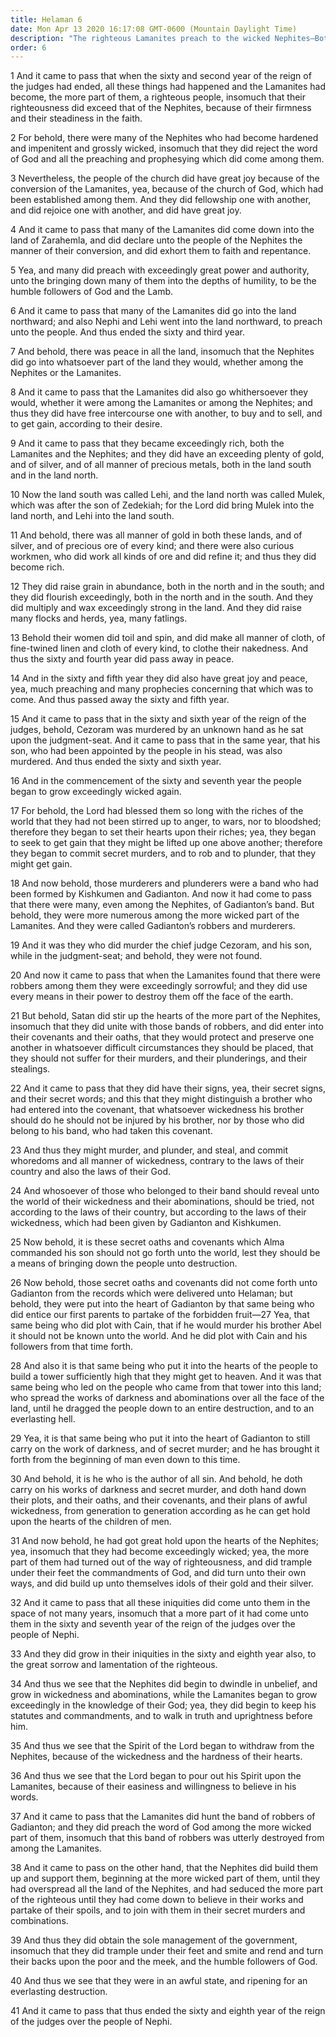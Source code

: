 ```yaml
---
title: Helaman 6
date: Mon Apr 13 2020 16:17:08 GMT-0600 (Mountain Daylight Time)
description: "The righteous Lamanites preach to the wicked Nephites—Both peoples prosper during an era of peace and plenty—Lucifer, the author of sin, stirs up the hearts of the wicked and the Gadianton robbers in murder and wickedness—The robbers take over the Nephite government. About 29–23 B.C."
order: 6
---
```


1 And it came to pass that when the sixty and second year of the reign of the judges had ended, all these things had happened and the Lamanites had become, the more part of them, a righteous people, insomuch that their righteousness did exceed that of the Nephites, because of their firmness and their steadiness in the faith.

2 For behold, there were many of the Nephites who had become hardened and impenitent and grossly wicked, insomuch that they did reject the word of God and all the preaching and prophesying which did come among them.

3 Nevertheless, the people of the church did have great joy because of the conversion of the Lamanites, yea, because of the church of God, which had been established among them. And they did fellowship one with another, and did rejoice one with another, and did have great joy.

4 And it came to pass that many of the Lamanites did come down into the land of Zarahemla, and did declare unto the people of the Nephites the manner of their conversion, and did exhort them to faith and repentance.

5 Yea, and many did preach with exceedingly great power and authority, unto the bringing down many of them into the depths of humility, to be the humble followers of God and the Lamb.

6 And it came to pass that many of the Lamanites did go into the land northward; and also Nephi and Lehi went into the land northward, to preach unto the people. And thus ended the sixty and third year.

7 And behold, there was peace in all the land, insomuch that the Nephites did go into whatsoever part of the land they would, whether among the Nephites or the Lamanites.

8 And it came to pass that the Lamanites did also go whithersoever they would, whether it were among the Lamanites or among the Nephites; and thus they did have free intercourse one with another, to buy and to sell, and to get gain, according to their desire.

9 And it came to pass that they became exceedingly rich, both the Lamanites and the Nephites; and they did have an exceeding plenty of gold, and of silver, and of all manner of precious metals, both in the land south and in the land north.

10 Now the land south was called Lehi, and the land north was called Mulek, which was after the son of Zedekiah; for the Lord did bring Mulek into the land north, and Lehi into the land south.

11 And behold, there was all manner of gold in both these lands, and of silver, and of precious ore of every kind; and there were also curious workmen, who did work all kinds of ore and did refine it; and thus they did become rich.

12 They did raise grain in abundance, both in the north and in the south; and they did flourish exceedingly, both in the north and in the south. And they did multiply and wax exceedingly strong in the land. And they did raise many flocks and herds, yea, many fatlings.

13 Behold their women did toil and spin, and did make all manner of cloth, of fine-twined linen and cloth of every kind, to clothe their nakedness. And thus the sixty and fourth year did pass away in peace.

14 And in the sixty and fifth year they did also have great joy and peace, yea, much preaching and many prophecies concerning that which was to come. And thus passed away the sixty and fifth year.

15 And it came to pass that in the sixty and sixth year of the reign of the judges, behold, Cezoram was murdered by an unknown hand as he sat upon the judgment-seat. And it came to pass that in the same year, that his son, who had been appointed by the people in his stead, was also murdered. And thus ended the sixty and sixth year.

16 And in the commencement of the sixty and seventh year the people began to grow exceedingly wicked again.

17 For behold, the Lord had blessed them so long with the riches of the world that they had not been stirred up to anger, to wars, nor to bloodshed; therefore they began to set their hearts upon their riches; yea, they began to seek to get gain that they might be lifted up one above another; therefore they began to commit secret murders, and to rob and to plunder, that they might get gain.

18 And now behold, those murderers and plunderers were a band who had been formed by Kishkumen and Gadianton. And now it had come to pass that there were many, even among the Nephites, of Gadianton’s band. But behold, they were more numerous among the more wicked part of the Lamanites. And they were called Gadianton’s robbers and murderers.

19 And it was they who did murder the chief judge Cezoram, and his son, while in the judgment-seat; and behold, they were not found.

20 And now it came to pass that when the Lamanites found that there were robbers among them they were exceedingly sorrowful; and they did use every means in their power to destroy them off the face of the earth.

21 But behold, Satan did stir up the hearts of the more part of the Nephites, insomuch that they did unite with those bands of robbers, and did enter into their covenants and their oaths, that they would protect and preserve one another in whatsoever difficult circumstances they should be placed, that they should not suffer for their murders, and their plunderings, and their stealings.

22 And it came to pass that they did have their signs, yea, their secret signs, and their secret words; and this that they might distinguish a brother who had entered into the covenant, that whatsoever wickedness his brother should do he should not be injured by his brother, nor by those who did belong to his band, who had taken this covenant.

23 And thus they might murder, and plunder, and steal, and commit whoredoms and all manner of wickedness, contrary to the laws of their country and also the laws of their God.

24 And whosoever of those who belonged to their band should reveal unto the world of their wickedness and their abominations, should be tried, not according to the laws of their country, but according to the laws of their wickedness, which had been given by Gadianton and Kishkumen.

25 Now behold, it is these secret oaths and covenants which Alma commanded his son should not go forth unto the world, lest they should be a means of bringing down the people unto destruction.

26 Now behold, those secret oaths and covenants did not come forth unto Gadianton from the records which were delivered unto Helaman; but behold, they were put into the heart of Gadianton by that same being who did entice our first parents to partake of the forbidden fruit—27 Yea, that same being who did plot with Cain, that if he would murder his brother Abel it should not be known unto the world. And he did plot with Cain and his followers from that time forth.

28 And also it is that same being who put it into the hearts of the people to build a tower sufficiently high that they might get to heaven. And it was that same being who led on the people who came from that tower into this land; who spread the works of darkness and abominations over all the face of the land, until he dragged the people down to an entire destruction, and to an everlasting hell.

29 Yea, it is that same being who put it into the heart of Gadianton to still carry on the work of darkness, and of secret murder; and he has brought it forth from the beginning of man even down to this time.

30 And behold, it is he who is the author of all sin. And behold, he doth carry on his works of darkness and secret murder, and doth hand down their plots, and their oaths, and their covenants, and their plans of awful wickedness, from generation to generation according as he can get hold upon the hearts of the children of men.

31 And now behold, he had got great hold upon the hearts of the Nephites; yea, insomuch that they had become exceedingly wicked; yea, the more part of them had turned out of the way of righteousness, and did trample under their feet the commandments of God, and did turn unto their own ways, and did build up unto themselves idols of their gold and their silver.

32 And it came to pass that all these iniquities did come unto them in the space of not many years, insomuch that a more part of it had come unto them in the sixty and seventh year of the reign of the judges over the people of Nephi.

33 And they did grow in their iniquities in the sixty and eighth year also, to the great sorrow and lamentation of the righteous.

34 And thus we see that the Nephites did begin to dwindle in unbelief, and grow in wickedness and abominations, while the Lamanites began to grow exceedingly in the knowledge of their God; yea, they did begin to keep his statutes and commandments, and to walk in truth and uprightness before him.

35 And thus we see that the Spirit of the Lord began to withdraw from the Nephites, because of the wickedness and the hardness of their hearts.

36 And thus we see that the Lord began to pour out his Spirit upon the Lamanites, because of their easiness and willingness to believe in his words.

37 And it came to pass that the Lamanites did hunt the band of robbers of Gadianton; and they did preach the word of God among the more wicked part of them, insomuch that this band of robbers was utterly destroyed from among the Lamanites.

38 And it came to pass on the other hand, that the Nephites did build them up and support them, beginning at the more wicked part of them, until they had overspread all the land of the Nephites, and had seduced the more part of the righteous until they had come down to believe in their works and partake of their spoils, and to join with them in their secret murders and combinations.

39 And thus they did obtain the sole management of the government, insomuch that they did trample under their feet and smite and rend and turn their backs upon the poor and the meek, and the humble followers of God.

40 And thus we see that they were in an awful state, and ripening for an everlasting destruction.

41 And it came to pass that thus ended the sixty and eighth year of the reign of the judges over the people of Nephi.
